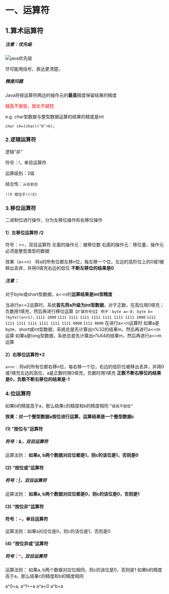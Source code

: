 # 一、运算符

## 1.算术运算符

##### 注意：优先级

![java优先级](http://sjg9t98lf.hn-bkt.clouddn.com/运算符优先级java)

尽可能用括号，表达更清楚。

##### 精度问题

Java将按运算符两边的操作元的**最高**精度保留结果的精度

<font color='red'> <font color >就高不就低，就长不就短</font></font>



e.g. char型数据与整型数据运算的结果的精度是int

`char ch=(char)(‘H’+k);`

### 2.逻辑运算符

逻辑“非”

符号：!，单目运算符

运算级别：2级

结合性：`从右到左`

`!!X 相当于!(!X)`

### 3.移位运算符

二进制位进行操作，分为左移位操作和右移位操作

#### 1）左移位运算符 /2

符号：<<，双目运算符
左面的操作元：被移位数
右面的操作元：移位量，操作元必须是整型类型的数据

效果（a<<n）
将a的所有位都左移n位，每左移一个位，左边的高阶位上的0或1被移出丢弃，并用0填充右边的低位
**不断左移位的结果是0**

##### 注意：

对于byte或short型数据，a<<n的**运算结果是int型精度**

当进行a<<2运算时，系统**首先将a升级为int型数据**，对于正数，在高位用0填充；负数用1填充，然后再进行移位运算`【扩展符号位】`
`例子：byte a=-8; byte b=(byte)(a<<1);`
`1111 1000`
`1111 1111 1111 1111 1111 1111 1111 1000`
`1111 1111 1111 1111 1111 1111 1111 0000`
`1111 0000`
在进行a<<n运算时
如果a是byte、short或int型数据，系统总是先计算出n%32的结果m，然后再进行a<<m运算
如果a是long型数据，系统总是先计算出n%64的结果m，然后再进行a<<m运算

#### 2）右移位运算符*2 

`a>>n：`
将a的所有位都右移n位，每右移一个位，右边的低阶位被移出丢弃，并用0或1填充左边的高位，a是正数时用0填充，负数时用1填充
**正数不断右移位的结果是0，负数不断右移位的结果是-1**



### 4.位运算符

如果b的精度高于a，那么结果c的精度和b的精度相同 `“就高不就低”`

**效果：对一个整型数据a按位进行运算，运算结果是一个整型数据c**

#### (1) “按位与”运算符

##### 符号：&，双目运算符

运算法则：
**如果a, b两个数据对应位都是1，则c的该位是1，否则是0**

#### (2) “按位或”运算符

##### 符号：|，双目运算符

运算法则：
**如果a, b两个数据对应位都是0，则c的该位是0，否则是1**

#### (3) “按位非”运算符

#### 符号：<font color='red'>~</font>，单目运算符

运算法则：如果a对应位是0，则c的该位是1，否则是0



#### (4) “按位异或”运算符

##### 符号：<font color='red'>^</font>，双目运算符

运算法则：
如果a, b两个数据对应位相同，则c的该位是0，否则是1
如果b的精度高于a，那么结果c的精度和b的精度相同

a^0=a, a^1=~a
a^a=0
a^b=a